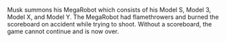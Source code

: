 Musk summons his MegaRobot which consists of his Model S, Model 3, Model X, and Model Y. The MegaRobot had flamethrowers and burned the scoreboard on accident while trying to shoot. Without a scoreboard, the game cannot continue and is now over.
